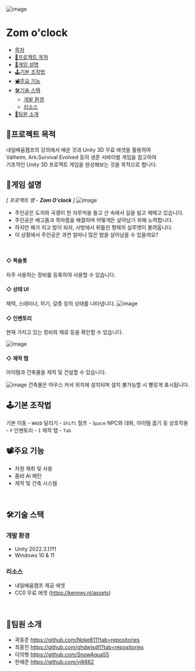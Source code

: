 ![image](https://github.com/user-attachments/assets/0a7c874c-4247-48a8-9987-a1d91f3f465f)
# Zom o'clock

  * [목차](#목차)
  * [🧭프로젝트 목적](#프로젝트-목적)
  * [📗게임 설명](#게임-설명)
  * [🕹️기본 조작법](#기본-조작법)
  * [📽️주요 기능](#주요-기능)
  * [🛠️기술 스택](#기술-스택)
    + [개발 환경](#개발-환경)
    + [리소스](#리소스)
  * [👥팀원 소개](#팀원-소개)


## 🧭프로젝트 목적
내일배움캠프의 강의에서 배운 것과 Unity 3D 무료 에셋을 활용하여</br>
Valheim, Ark:Survival Evolved 등의 생존 서바이벌 게임을 참고하여 </br>
기초적인 Unity 3D 프로젝트 게임을 완성해보는 것을 목적으로 합니다.

## 📗게임 설명
_[ 프로젝트 명 - **Zom O'clock** ]_
![image](https://github.com/user-attachments/assets/e9369c13-7d6d-4d80-bd0d-6b4d6e783675)

- 주인공은 도끼와 곡괭이 한 자루씩을 들고 산 속에서 길을 잃고 헤매고 있습니다.
- 주인공은 배고픔과 목마름을 해결하며 어떻게든 살아남기 위해 노력합니다.
- 하지만 해가 지고 밤이 되자, 사방에서 뒤틀린 형체의 실루엣이 몰려옵니다.
- 이 상황에서 주인공은 과연 얼마나 많은 밤을 살아남을 수 있을까요?
</br>

#### ◇ 퀵슬롯
자주 사용하는 장비를 등록하여 사용할 수 있습니다.

#### ◇ 상태 UI
체력, 스테미너, 허기, 갈증 등의 상태를 나타냅니다.
![image](https://github.com/user-attachments/assets/2fb57fda-8977-4b2b-aa16-90360102d875)

#### ◇ 인벤토리
현재 가지고 있는 장비와 재료 등을 확인할 수 있습니다.

![image](https://github.com/user-attachments/assets/fe5f1437-b8ec-44dc-b016-0b694d7f424a)

#### ◇ 제작 탭
아이템과 건축물을 제작 및 건설할 수 있습니다.

![image](https://github.com/user-attachments/assets/26dab28d-8459-4615-a7ad-470f110ddab5)
건축물은 마우스 커서 위치에 설치되며 설치 불가능할 시 빨갛게 표시됩니다.
</br>

## 🕹️기본 조작법
기본 이동 - `WASD`
달리기 - `Shift`
점프 - `Space`
NPC와 대화, 아이템 줍기 등 상호작용 - `F`
인벤토리 - `I`
제작 탭 - `Tab`
</br>

## 📽️주요 기능
- 자원 채취 및 사용
- 좀비 AI 패턴
- 제작 및 건축 시스템
</br>

## 🛠️기술 스택
### 개발 환경
- Unity 2022.3.17f1
- Windows 10 & 11

### 리소스
- 내일배움캠프 제공 에셋
- CC0 무료 에셋 (https://kenney.nl/assets)
</br>

## 👥팀원 소개
- 곽동준
  https://github.com/Noke811?tab=repositories
- 최홍진
  https://github.com/ghdwlsdl1?tab=repositories
- 이의형
  https://github.com/SnowAqua55
- 한예준
  https://github.com/yj6662
